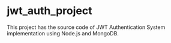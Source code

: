 # jwt_auth_project
This project has the source code of JWT Authentication System implementation using Node.js and MongoDB.
